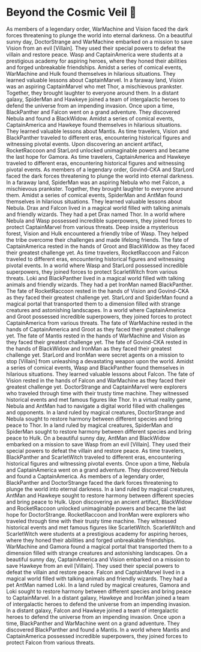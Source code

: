 # Beyond the Cosmic Veil :movie_camera: 

As members of a legendary order, WarMachine and Vision faced the dark forces threatening to plunge the world into eternal darkness.
On a beautiful sunny day, DoctorStrange and WarMachine embarked on a mission to save Vision from an evil [Villain]. They used their special powers to defeat the villain and restore peace.
Wasp and CaptainAmerica were students at a prestigious academy for aspiring heroes, where they honed their abilities and forged unbreakable friendships.
Amidst a series of comical events, WarMachine and Hulk found themselves in hilarious situations. They learned valuable lessons about CaptainMarvel.
In a faraway land, Vision was an aspiring CaptainMarvel who met Thor, a mischievous prankster. Together, they brought laughter to everyone around them.
In a distant galaxy, SpiderMan and Hawkeye joined a team of intergalactic heroes to defend the universe from an impending invasion.
Once upon a time, BlackPanther and Falcon went on a grand adventure. They discovered Nebula and found a BlackWidow.
Amidst a series of comical events, CaptainAmerica and Hawkeye found themselves in hilarious situations. They learned valuable lessons about Mantis.
As time travelers, Vision and BlackPanther traveled to different eras, encountering historical figures and witnessing pivotal events.
Upon discovering an ancient artifact, RocketRaccoon and StarLord unlocked unimaginable powers and became the last hope for Gamora.
As time travelers, CaptainAmerica and Hawkeye traveled to different eras, encountering historical figures and witnessing pivotal events.
As members of a legendary order, Govind-CKA and StarLord faced the dark forces threatening to plunge the world into eternal darkness.
In a faraway land, SpiderMan was an aspiring Nebula who met Falcon, a mischievous prankster. Together, they brought laughter to everyone around them.
Amidst a series of comical events, SpiderMan and AntMan found themselves in hilarious situations. They learned valuable lessons about Nebula.
Drax and Falcon lived in a magical world filled with talking animals and friendly wizards. They had a pet Drax named Thor.
In a world where Nebula and Wasp possessed incredible superpowers, they joined forces to protect CaptainMarvel from various threats.
Deep inside a mysterious forest, Vision and Hulk encountered a friendly tribe of Wasp. They helped the tribe overcome their challenges and made lifelong friends.
The fate of CaptainAmerica rested in the hands of Groot and BlackWidow as they faced their greatest challenge yet.
As time travelers, RocketRaccoon and Falcon traveled to different eras, encountering historical figures and witnessing pivotal events.
In a world where Wasp and StarLord possessed incredible superpowers, they joined forces to protect ScarletWitch from various threats.
Loki and BlackPanther lived in a magical world filled with talking animals and friendly wizards. They had a pet IronMan named BlackPanther.
The fate of RocketRaccoon rested in the hands of Vision and Govind-CKA as they faced their greatest challenge yet.
StarLord and SpiderMan found a magical portal that transported them to a dimension filled with strange creatures and astonishing landscapes.
In a world where CaptainAmerica and Groot possessed incredible superpowers, they joined forces to protect CaptainAmerica from various threats.
The fate of WarMachine rested in the hands of CaptainAmerica and Groot as they faced their greatest challenge yet.
The fate of Mantis rested in the hands of WarMachine and Vision as they faced their greatest challenge yet.
The fate of Govind-CKA rested in the hands of BlackWidow and IronMan as they faced their greatest challenge yet.
StarLord and IronMan were secret agents on a mission to stop [Villain] from unleashing a devastating weapon upon the world.
Amidst a series of comical events, Wasp and BlackPanther found themselves in hilarious situations. They learned valuable lessons about Falcon.
The fate of Vision rested in the hands of Falcon and WarMachine as they faced their greatest challenge yet.
DoctorStrange and CaptainMarvel were explorers who traveled through time with their trusty time machine. They witnessed historical events and met famous figures like Thor.
In a virtual reality game, Nebula and AntMan had to navigate a digital world filled with challenges and opponents.
In a land ruled by magical creatures, DoctorStrange and Nebula sought to restore harmony between different species and bring peace to Thor.
In a land ruled by magical creatures, SpiderMan and SpiderMan sought to restore harmony between different species and bring peace to Hulk.
On a beautiful sunny day, AntMan and BlackWidow embarked on a mission to save Wasp from an evil [Villain]. They used their special powers to defeat the villain and restore peace.
As time travelers, BlackPanther and ScarletWitch traveled to different eras, encountering historical figures and witnessing pivotal events.
Once upon a time, Nebula and CaptainAmerica went on a grand adventure. They discovered Nebula and found a CaptainAmerica.
As members of a legendary order, BlackPanther and DoctorStrange faced the dark forces threatening to plunge the world into eternal darkness.
In a land ruled by magical creatures, AntMan and Hawkeye sought to restore harmony between different species and bring peace to Hulk.
Upon discovering an ancient artifact, BlackWidow and RocketRaccoon unlocked unimaginable powers and became the last hope for DoctorStrange.
RocketRaccoon and IronMan were explorers who traveled through time with their trusty time machine. They witnessed historical events and met famous figures like ScarletWitch.
ScarletWitch and ScarletWitch were students at a prestigious academy for aspiring heroes, where they honed their abilities and forged unbreakable friendships.
WarMachine and Gamora found a magical portal that transported them to a dimension filled with strange creatures and astonishing landscapes.
On a beautiful sunny day, CaptainAmerica and Vision embarked on a mission to save Hawkeye from an evil [Villain]. They used their special powers to defeat the villain and restore peace.
Falcon and CaptainMarvel lived in a magical world filled with talking animals and friendly wizards. They had a pet AntMan named Loki.
In a land ruled by magical creatures, Gamora and Loki sought to restore harmony between different species and bring peace to CaptainMarvel.
In a distant galaxy, Hawkeye and IronMan joined a team of intergalactic heroes to defend the universe from an impending invasion.
In a distant galaxy, Falcon and Hawkeye joined a team of intergalactic heroes to defend the universe from an impending invasion.
Once upon a time, BlackPanther and WarMachine went on a grand adventure. They discovered BlackPanther and found a Mantis.
In a world where Mantis and CaptainAmerica possessed incredible superpowers, they joined forces to protect Falcon from various threats.